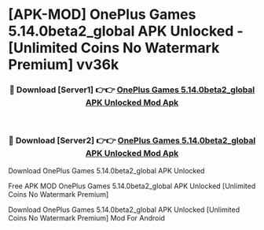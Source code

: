 # [APK-MOD] OnePlus Games 5.14.0beta2_global APK Unlocked - [Unlimited Coins No Watermark Premium] vv36k



<div align="center">
<h3>🔴 Download [Server1] 👉👉 <a href="https://momento.my/?title=OnePlus_Games_5.14.0beta2_global_APK_Unlocked">OnePlus Games 5.14.0beta2_global APK Unlocked Mod Apk</a></h3><br>

<h3>🔴 Download [Server2] 👉👉 <a href="https://momento.my/?title=OnePlus_Games_5.14.0beta2_global_APK_Unlocked">OnePlus Games 5.14.0beta2_global APK Unlocked Mod Apk</a></h3>
</div>



Download OnePlus Games 5.14.0beta2_global APK Unlocked 

Free APK MOD OnePlus Games 5.14.0beta2_global APK Unlocked [Unlimited Coins No Watermark Premium]

Download OnePlus Games 5.14.0beta2_global APK Unlocked [Unlimited Coins No Watermark Premium] Mod For Android
